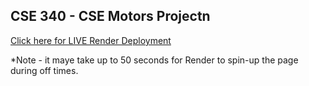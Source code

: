 ## CSE 340 - CSE Motors Projectn

[Click here for LIVE Render Deployment ](https://ejs-activity-cse340.onrender.com/)

*Note - it maye take up to 50 seconds for Render to spin-up the page during off times.